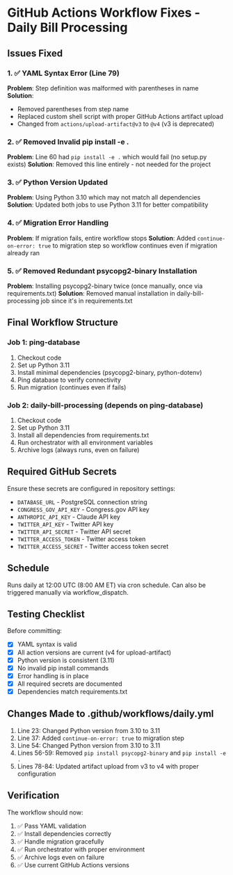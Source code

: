 # GitHub Actions Workflow Fixes - Daily Bill Processing

## Issues Fixed

### 1. ✅ YAML Syntax Error (Line 79)
**Problem**: Step definition was malformed with parentheses in name
**Solution**: 
- Removed parentheses from step name
- Replaced custom shell script with proper GitHub Actions artifact upload
- Changed from `actions/upload-artifact@v3` to `@v4` (v3 is deprecated)

### 2. ✅ Removed Invalid pip install -e .
**Problem**: Line 60 had `pip install -e .` which would fail (no setup.py exists)
**Solution**: Removed this line entirely - not needed for the project

### 3. ✅ Python Version Updated
**Problem**: Using Python 3.10 which may not match all dependencies
**Solution**: Updated both jobs to use Python 3.11 for better compatibility

### 4. ✅ Migration Error Handling
**Problem**: If migration fails, entire workflow stops
**Solution**: Added `continue-on-error: true` to migration step so workflow continues even if migration already ran

### 5. ✅ Removed Redundant psycopg2-binary Installation
**Problem**: Installing psycopg2-binary twice (once manually, once via requirements.txt)
**Solution**: Removed manual installation in daily-bill-processing job since it's in requirements.txt

## Final Workflow Structure

### Job 1: ping-database
1. Checkout code
2. Set up Python 3.11
3. Install minimal dependencies (psycopg2-binary, python-dotenv)
4. Ping database to verify connectivity
5. Run migration (continues even if fails)

### Job 2: daily-bill-processing (depends on ping-database)
1. Checkout code
2. Set up Python 3.11
3. Install all dependencies from requirements.txt
4. Run orchestrator with all environment variables
5. Archive logs (always runs, even on failure)

## Required GitHub Secrets

Ensure these secrets are configured in repository settings:
- `DATABASE_URL` - PostgreSQL connection string
- `CONGRESS_GOV_API_KEY` - Congress.gov API key
- `ANTHROPIC_API_KEY` - Claude API key
- `TWITTER_API_KEY` - Twitter API key
- `TWITTER_API_SECRET` - Twitter API secret
- `TWITTER_ACCESS_TOKEN` - Twitter access token
- `TWITTER_ACCESS_SECRET` - Twitter access token secret

## Schedule

Runs daily at 12:00 UTC (8:00 AM ET) via cron schedule.
Can also be triggered manually via workflow_dispatch.

## Testing Checklist

Before committing:
- [x] YAML syntax is valid
- [x] All action versions are current (v4 for upload-artifact)
- [x] Python version is consistent (3.11)
- [x] No invalid pip install commands
- [x] Error handling is in place
- [x] All required secrets are documented
- [x] Dependencies match requirements.txt

## Changes Made to .github/workflows/daily.yml

1. Line 23: Changed Python version from 3.10 to 3.11
2. Line 37: Added `continue-on-error: true` to migration step
3. Line 54: Changed Python version from 3.10 to 3.11
4. Lines 56-59: Removed `pip install psycopg2-binary` and `pip install -e .`
5. Lines 78-84: Updated artifact upload from v3 to v4 with proper configuration

## Verification

The workflow should now:
1. ✅ Pass YAML validation
2. ✅ Install dependencies correctly
3. ✅ Handle migration gracefully
4. ✅ Run orchestrator with proper environment
5. ✅ Archive logs even on failure
6. ✅ Use current GitHub Actions versions